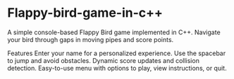 # Flappy-bird-game-in-c++

A simple console-based Flappy Bird game implemented in C++. Navigate your bird through gaps in moving pipes and score points.

Features
Enter your name for a personalized experience.
Use the spacebar to jump and avoid obstacles.
Dynamic score updates and collision detection.
Easy-to-use menu with options to play, view instructions, or quit.

